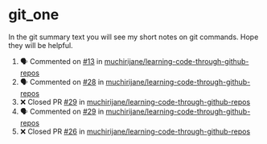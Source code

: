 # git_one
In the git summary text you will see my short notes on git commands. Hope they will be helpful.

<!--START_SECTION:activity-->
1. 🗣 Commented on [#13](https://github.com/muchirijane/learning-code-through-github-repos/issues/13) in [muchirijane/learning-code-through-github-repos](https://github.com/muchirijane/learning-code-through-github-repos)
2. 🗣 Commented on [#28](https://github.com/muchirijane/learning-code-through-github-repos/issues/28) in [muchirijane/learning-code-through-github-repos](https://github.com/muchirijane/learning-code-through-github-repos)
3. ❌ Closed PR [#29](https://github.com/muchirijane/learning-code-through-github-repos/pull/29) in [muchirijane/learning-code-through-github-repos](https://github.com/muchirijane/learning-code-through-github-repos)
4. 🗣 Commented on [#29](https://github.com/muchirijane/learning-code-through-github-repos/issues/29) in [muchirijane/learning-code-through-github-repos](https://github.com/muchirijane/learning-code-through-github-repos)
5. ❌ Closed PR [#26](https://github.com/muchirijane/learning-code-through-github-repos/pull/26) in [muchirijane/learning-code-through-github-repos](https://github.com/muchirijane/learning-code-through-github-repos)
<!--END_SECTION:activity-->
